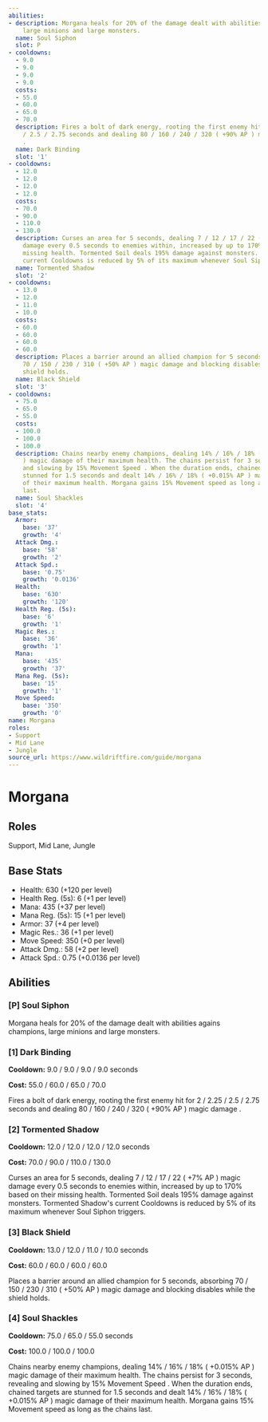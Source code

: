 ```yaml
---
abilities:
- description: Morgana heals for 20% of the damage dealt with abilities agains champions,
    large minions and large monsters.
  name: Soul Siphon
  slot: P
- cooldowns:
  - 9.0
  - 9.0
  - 9.0
  - 9.0
  costs:
  - 55.0
  - 60.0
  - 65.0
  - 70.0
  description: Fires a bolt of dark energy, rooting the first enemy hit for 2 / 2.25
    / 2.5 / 2.75 seconds and dealing 80 / 160 / 240 / 320 ( +90% AP ) magic damage
    .
  name: Dark Binding
  slot: '1'
- cooldowns:
  - 12.0
  - 12.0
  - 12.0
  - 12.0
  costs:
  - 70.0
  - 90.0
  - 110.0
  - 130.0
  description: Curses an area for 5 seconds, dealing 7 / 12 / 17 / 22 ( +7% AP ) magic
    damage every 0.5 seconds to enemies within, increased by up to 170% based on their
    missing health. Tormented Soil deals 195% damage against monsters. Tormented Shadow's
    current Cooldowns is reduced by 5% of its maximum whenever Soul Siphon triggers.
  name: Tormented Shadow
  slot: '2'
- cooldowns:
  - 13.0
  - 12.0
  - 11.0
  - 10.0
  costs:
  - 60.0
  - 60.0
  - 60.0
  - 60.0
  description: Places a barrier around an allied champion for 5 seconds, absorbing
    70 / 150 / 230 / 310 ( +50% AP ) magic damage and blocking disables while the
    shield holds.
  name: Black Shield
  slot: '3'
- cooldowns:
  - 75.0
  - 65.0
  - 55.0
  costs:
  - 100.0
  - 100.0
  - 100.0
  description: Chains nearby enemy champions, dealing 14% / 16% / 18% ( +0.015% AP
    ) magic damage of their maximum health. The chains persist for 3 seconds, revealing
    and slowing by 15% Movement Speed . When the duration ends, chained targets are
    stunned for 1.5 seconds and dealt 14% / 16% / 18% ( +0.015% AP ) magic damage
    of their maximum health. Morgana gains 15% Movement speed as long as the chains
    last.
  name: Soul Shackles
  slot: '4'
base_stats:
  Armor:
    base: '37'
    growth: '4'
  Attack Dmg.:
    base: '58'
    growth: '2'
  Attack Spd.:
    base: '0.75'
    growth: '0.0136'
  Health:
    base: '630'
    growth: '120'
  Health Reg. (5s):
    base: '6'
    growth: '1'
  Magic Res.:
    base: '36'
    growth: '1'
  Mana:
    base: '435'
    growth: '37'
  Mana Reg. (5s):
    base: '15'
    growth: '1'
  Move Speed:
    base: '350'
    growth: '0'
name: Morgana
roles:
- Support
- Mid Lane
- Jungle
source_url: https://www.wildriftfire.com/guide/morgana
---
```


# Morgana

## Roles

Support, Mid Lane, Jungle

## Base Stats

- Health: 630 (+120 per level)
- Health Reg. (5s): 6 (+1 per level)
- Mana: 435 (+37 per level)
- Mana Reg. (5s): 15 (+1 per level)
- Armor: 37 (+4 per level)
- Magic Res.: 36 (+1 per level)
- Move Speed: 350 (+0 per level)
- Attack Dmg.: 58 (+2 per level)
- Attack Spd.: 0.75 (+0.0136 per level)

## Abilities

### [P] Soul Siphon

Morgana heals for 20% of the damage dealt with abilities agains champions, large minions and large monsters.

### [1] Dark Binding

**Cooldown:** 9.0 / 9.0 / 9.0 / 9.0 seconds

**Cost:** 55.0 / 60.0 / 65.0 / 70.0

Fires a bolt of dark energy, rooting the first enemy hit for 2 / 2.25 / 2.5 / 2.75 seconds and dealing 80 / 160 / 240 / 320 ( +90% AP ) magic damage .

### [2] Tormented Shadow

**Cooldown:** 12.0 / 12.0 / 12.0 / 12.0 seconds

**Cost:** 70.0 / 90.0 / 110.0 / 130.0

Curses an area for 5 seconds, dealing 7 / 12 / 17 / 22 ( +7% AP ) magic damage every 0.5 seconds to enemies within, increased by up to 170% based on their missing health. Tormented Soil deals 195% damage against monsters. Tormented Shadow's current Cooldowns is reduced by 5% of its maximum whenever Soul Siphon triggers.

### [3] Black Shield

**Cooldown:** 13.0 / 12.0 / 11.0 / 10.0 seconds

**Cost:** 60.0 / 60.0 / 60.0 / 60.0

Places a barrier around an allied champion for 5 seconds, absorbing 70 / 150 / 230 / 310 ( +50% AP ) magic damage and blocking disables while the shield holds.

### [4] Soul Shackles

**Cooldown:** 75.0 / 65.0 / 55.0 seconds

**Cost:** 100.0 / 100.0 / 100.0

Chains nearby enemy champions, dealing 14% / 16% / 18% ( +0.015% AP ) magic damage of their maximum health. The chains persist for 3 seconds, revealing and slowing by 15% Movement Speed . When the duration ends, chained targets are stunned for 1.5 seconds and dealt 14% / 16% / 18% ( +0.015% AP ) magic damage of their maximum health. Morgana gains 15% Movement speed as long as the chains last.

